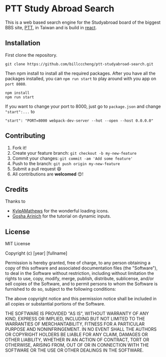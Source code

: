 # PTT Study Abroad Search
This is a web based search engine for the Studyabroad board of the biggest BBS site, 
[PTT](https://en.wikipedia.org/wiki/PTT_Bulletin_Board_System), in Taiwan and 
is build in [react](https://facebook.github.io/react-native/).

## Installation
First clone the repository.
```
git clone https://github.com/billcccheng/ptt-studyabroad-search.git
```

Then npm install to install all the required packages. After you have
all the packages installed, you can `npm run start` to play around with you app on `port 8080`.

```
npm install
npm run start
```
If you want to change your port to 8000, just go to `package.json` and change `"start":...` to

```
"start": "PORT=8000 webpack-dev-server --hot --open --host 0.0.0.0"
```

## Contributing
1. Fork it!
2. Create your feature branch: `git checkout -b my-new-feature`
3. Commit your changes: `git commit -am 'Add some feature'`
4. Push to the branch: `git push origin my-new-feature`
5. Submit a pull request :smile:
6. All contributions are **welcomed** :blush:!

## Credits
Thanks to 
* [KyleAMathews](https://github.com/KyleAMathews/react-spinkit) for the wonderful loading icons.
* [Gosha Arinich](https://goshakkk.name/array-form-inputs/) for the tutorial on dynamic inputs.

## License
MIT License

Copyright (c) [year] [fullname]

Permission is hereby granted, free of charge, to any person obtaining a copy
of this software and associated documentation files (the "Software"), to deal
in the Software without restriction, including without limitation the rights
to use, copy, modify, merge, publish, distribute, sublicense, and/or sell
copies of the Software, and to permit persons to whom the Software is
furnished to do so, subject to the following conditions:

The above copyright notice and this permission notice shall be included in all
copies or substantial portions of the Software.

THE SOFTWARE IS PROVIDED "AS IS", WITHOUT WARRANTY OF ANY KIND, EXPRESS OR
IMPLIED, INCLUDING BUT NOT LIMITED TO THE WARRANTIES OF MERCHANTABILITY,
FITNESS FOR A PARTICULAR PURPOSE AND NONINFRINGEMENT. IN NO EVENT SHALL THE
AUTHORS OR COPYRIGHT HOLDERS BE LIABLE FOR ANY CLAIM, DAMAGES OR OTHER
LIABILITY, WHETHER IN AN ACTION OF CONTRACT, TORT OR OTHERWISE, ARISING FROM,
OUT OF OR IN CONNECTION WITH THE SOFTWARE OR THE USE OR OTHER DEALINGS IN THE
SOFTWARE.
